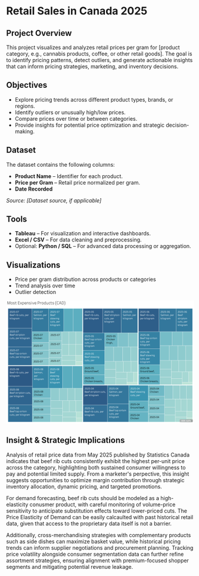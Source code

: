 # Retail Sales in Canada 2025

## Project Overview
This project visualizes and analyzes retail prices per gram for [product category, e.g., cannabis products, coffee, or other retail goods]. The goal is to identify pricing patterns, detect outliers, and generate actionable insights that can inform pricing strategies, marketing, and inventory decisions.

## Objectives
- Explore pricing trends across different product types, brands, or regions.  
- Identify outliers or unusually high/low prices.  
- Compare prices over time or between categories.  
- Provide insights for potential price optimization and strategic decision-making.  

## Dataset
The dataset contains the following columns:  
- **Product Name** – Identifier for each product.  
- **Price per Gram** – Retail price normalized per gram.
- **Date Recorded** 

_Source: [Dataset source, if applicable]_

## Tools
- **Tableau** – For visualization and interactive dashboards.  
- **Excel / CSV** – For data cleaning and preprocessing.  
- Optional: **Python / SQL** – For advanced data processing or aggregation.  

## Visualizations
- Price per gram distribution across products or categories  
- Trend analysis over time
- Outlier detection

![graph](https://github.com/jordanchow1/retail_sales_canada/blob/main/retail_sales_chart.png)

## Insight & Strategic Implications
Analysis of retail price data from May 2025 published by Statistics Canada indicates that beef rib cuts consistently exhibit the highest per-unit price across the category, highlighting both sustained consumer willingness to pay and potential limited supply. From a marketer's perpective, this insight suggests opportunities to optimize margin contribution through strategic inventory allocation, dynamic pricing, and targeted promotions.

For demand forecasting, beef rib cuts should be modeled as a high-elasticity conusmer product, with careful monitoring of volume-price sensitivity to anticipate substitution effects toward lower-priced cuts. The Price Elasticity of Demand can be easily calcaulted with past historical retail data, given that access to the proprietary data itself is not a barrier.

Additionally, cross-merchandising strategies with complementary products such as side dishes can maximize basket value, while historical pricing trends can inform supplier negotiations and procurement planning. Tracking price volatility alongside consumer segmentation data can further refine assortment strategies, ensuring alignment with premium-focused shopper segments and mitigating potential revenue leakage.
